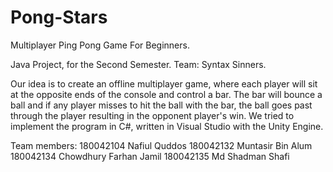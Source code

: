# Pong-Stars
Multiplayer Ping Pong Game For Beginners.

Java Project, for the Second Semester. Team: Syntax Sinners.

Our idea is to create an offline multiplayer game, where each player will sit at the opposite ends of the console and control a bar. The bar will bounce a ball and if any player misses to hit the ball with the bar, the ball goes past through the player resulting in the opponent player's win. We tried to implement the program in C#, written in Visual Studio with the Unity Engine.

Team members: 180042104 Nafiul Quddos 180042132 Muntasir Bin Alum 180042134 Chowdhury Farhan Jamil 180042135 Md Shadman Shafi
